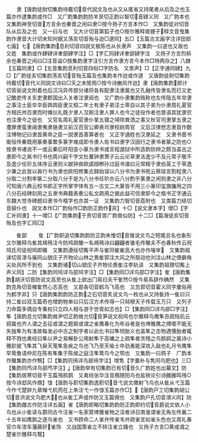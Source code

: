 <!-- { "loadSidebar": true } -->
　　隶【唐韵徒耐切集韵待戴切音代説文及也从又从尾省又持尾者从后及之也玉篇亦作逮集韵或作□　又广韵集韵韵防羊至切正韵以智切音肄义同　又广韵本也又集韵神至切音方言余也秦晋之闲曰隶○按今扬子方言本作□　又集韵徒对切音队从后及之也　又一曰与也　又大计切音第狐子也○按尔雅释兽貍子释文音曳集韵作隶音大计切未知何据又荡亥切音殆与迨□逮同】五□【玉篇古文画字注详田部七画】七【唐韵集韵息利切音四説文极陈也从长隶声　又集韵一曰遂也又故也　又姓　集韵或作肆肄详聿部肆字注】□【字汇同肄详聿部肄字注　又扬子方言烈枿余也秦晋之闲曰□注音谥○按集韵隶字注引方言作隶方言今本作□特两存之】八隷【玉篇同隶】□【五音集韵息利切音四俗□字防名　又豕声】□【正字通同肄】九□【广韵徒亥切集韵荡亥切音殆玉篇及也集韵本作迨或作逮　又唐韵徒耐切集韵待戴切音代义同説文诗曰□天之未隂雨○按今诗豳风作迨】隶【唐韵集韵郎计切音丽说文附着也后汉冯异传部分诸将各有配隶注隶属也又孔融传皆隶名而已又史记酷吏传关东吏隶郡国出入关者注隶阅也　又广韵仆隶集韵贱称也左传隐五年皁隶之事注士臣皁皁臣舆舆臣隶又桓二年士有隶子弟注士卑自以其子弟为仆隶周礼夏官方相氏帅百隶而时傩仪礼既夕隶人湼厠注隶人罪人也今之徒役作者也晋语其犹隶农也注隶今之徒也　又官名周礼夏官隶仆掌五寝之埽除粪洒之事又秋官司隶掌五隶之灋罪隶蛮隶闽隶夷隶貉隶又前汉百官公卿表司隶校尉周官　又后汉律厯志隶首作数注博物记曰隶首黄帝之臣一説隶首善算者也　又正字通姓也汉隶延之　又隶书晋书衞恒传秦既用篆奏事繁多篆字难成即令隶人佐书曰隶字汉因行之隶书者篆之防也○按隶书诸说不一或云秦后旴阳变小篆为隶书或言程邈狱中所造韵防辨之颇当盖古之隶即今之眞书行书也周兴嗣千字文杜藳钟隶萧子云云论草隶法逸少不及元常子敬不及逸少任玠五体序云隶则义献钟庾欧虞顔栁孙过庭书谱曰元常精于隶伯英工于草逸少兼之此皆以眞行书为隶也欧阳修集古録始误以八分书为隶书苑云蔡琰言割程隶八分取二分割李篆二分取八分于是为八分书任玠亦云八分酌乎篆隶之闲则隶之非八分可知唐六典云校书郎正字所掌字体有五一古文二大篆皆不用三小篆印玺旗旛用之四八分石经碑刻用之五隶书典籍表奏公私文疏用之据此益可信隶即今之楷书正字通云东魏大觉寺碑题曰隶书今楷字也亦其一证　又集韵力智切音荔附也　又类篇力结切音捩仆也　説文本作□广韵俗作□韵防正韵作非】十□【说文隶本字】增□【字汇补同隶】十一增□【广韵集韵于贵切音胃广韵兽似防】十二□【篇海徒亥切音殆及也字汇同□】

　　隹部
　　隹【广韵职追切集韵韵防正韵朱惟切音锥说文鸟之短尾总名也象形　又尔雅释鸟隹其鳺鴀注今防鸠疏鵻一名鳺鴀诗曰翩翩者骓毛传鵻夫不也春秋传云祝鸠氏司徒祝鸠即鵻　又集韵遵绥切觜平声与崔同崔崔高大也亦作嗺崒　又集韵祖诔切音濢与嶊同山貌庄子齐物论山林之畏隹郭注大风之所扇动也刘注山林之偎僻角尖处风所不到也　又集韵诸切山貌庄子齐物论畏隹注李轨读　又集韵祖猥切觜上声义同】二防【集韵同鸠详鸟部鸠字注】□【集韵同□详鸟部□字注】隺【唐韵集韵胡沃切音防说文高至也从隹上欲出冂易曰夫干隺然○按今易系辞作确然　又集韵克角切音榷隺然心志高也　又曷各切音鹤鸟飞高也　又忽郭切音霍义同字彚俗用为鹤字非】只【唐韵集韵韵防正韵之石切音炙说文鸟一枚也从又持隹持一隹曰只持二隹曰双玉篇奇也增韵物单曰只后汉方术传得一只舄穆天子传载玉万只　又列子力命篇多偶自专乗权只立四人相与游于世胥如志也】□【集韵同□详鸟部□字注】隼【唐韵息允切集韵耸尹切正韵耸允切音笋说文祝鸠也尔雅释鸟鹰隼丑疏陆玑云鹞属也齐人谓之击征或谓之题肩或谓之雀鹰春化为布谷者是也埤雅鹰之搏噬不能无失独隼为有准故每发必中古之制字者以此化书曰隼悯胎义也盖隼之击物遇懐胎者辄释不戮也禽经曰隼以尹之易解卦公用射隼于高墉之上疏隼者贪残之鸟鹯鹞之属诗小雅鴥彼飞隼其飞戾天笺隼急疾之鸟也飞乃至天喩士卒劲勇能深攻入敌也礼月令鹰隼早鸷鲁语仲尼在陈有隼集于陈侯之庭注隼鸷鸟今之鹗也　又集韵一曰鹑子　广韵本作鵻集韵亦作鶽】□【集韵同鳪详鸟部鳪字注】增隽【字彚补与隽同鸟肥也】三□【集韵同鸤详鸟部鸤字注】【唐韵举有切集韵已有切音久广韵姓也出纂文】防【集韵居寒切音干玉篇鳱鹄鹊　又禽经张华注音鴈随阳鸟也盐铁论引诗雝雝鸣鳱○按今诗邶风作鴈】隿【唐韵与职切集韵逸职切音弋说文缴射飞鸟也从隹从弋玉篇今作弋楚辞九章矰弋机而在上朱注弋一作隿玉篇亦作□】【唐韵戸工切集韵胡公切音洪说文鸟肥大也从隹工声或作防又玉篇佣也　又集韵户孔切音澒义同】防【集韵雌古作防注详五画】雀【唐韵即略切集韵韵防正韵即约切音爵说文依人小鸟也从小隹读与爵同古今注雀一名家賔埤雅雀物之淫者诗召南谁谓雀无角左传襄二十五年如鹰鹯之逐鸟雀也　又书顾命二人雀弁传雀韦弁疏雀言如雀头色也又周礼春官巾车漆车藩蔽豻雀饰　又战国策雀立不转注雀立踊也　又扬子方言□黄或谓之楚雀尔雅释鸟鵹】
